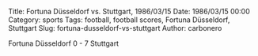 Title: Fortuna Düsseldorf vs. Stuttgart, 1986/03/15
Date: 1986/03/15 00:00
Category: sports
Tags: football, football scores, Fortuna Düsseldorf, Stuttgart
Slug: fortuna-dusseldorf-vs-stuttgart
Author: carbonero


Fortuna Düsseldorf 0 - 7 Stuttgart
